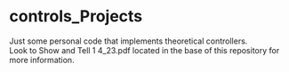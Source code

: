 # controls_Projects 
Just some personal code that implements theoretical controllers. <br />
Look to Show and Tell 1 4_23.pdf located in the base of this repository for more information. <br />

